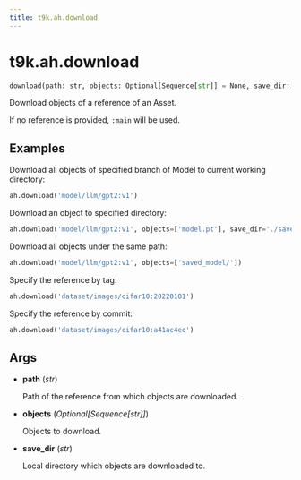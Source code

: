 ```yaml
---
title: t9k.ah.download
---
```


# t9k.ah.download

```python
download(path: str, objects: Optional[Sequence[str]] = None, save_dir: str = '.')
```

Download objects of a reference of an Asset.

If no reference is provided, `:main` will be used.

## Examples

Download all objects of specified branch of Model to current working directory:
```python
ah.download('model/llm/gpt2:v1')
```

Download an object to specified directory:
```python
ah.download('model/llm/gpt2:v1', objects=['model.pt'], save_dir='./saved_model')
```

Download all objects under the same path:
```python
ah.download('model/llm/gpt2:v1', objects=['saved_model/'])
```

Specify the reference by tag:
```python
ah.download('dataset/images/cifar10:20220101')
```

Specify the reference by commit:
```python
ah.download('dataset/images/cifar10:a41ac4ec')
```

## Args

* **path** (*str*)

    Path of the reference from which objects are downloaded.

* **objects** (*Optional[Sequence[str]]*)

    Objects to download.

* **save_dir** (*str*)

    Local directory which objects are downloaded to.
